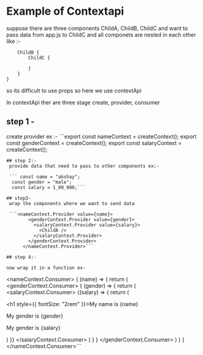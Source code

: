 # Example of Contextapi

suppose there are three components 
ChildA, ChildB, ChildC and want to pass data from app.js to ChildC and all componets are nested in each other like :-

```ChildA {
    ChildB {
        ChildC {

        }
    }
}
 ```
 so its difficult to use props so here we use contextApi 

 In contextApi ther are three stage 
 create, provider, consumer

## step 1 -
 create provider 
 ex :- ```export const nameContext = createContext();
 export const genderContext = createContext();
export const salaryContext = createContext();
```
## step 2:- 
 provide data that need to pass to other components ex:-

 ``` const name = "akshay";
  const gender = "male";
  const salary = 1_00_000;```

## step3-
 wrap the components where we want to send data

 ```<nameContext.Provider value={name}>
        <genderContext.Provider value={gender}>
          <salaryContext.Provider value={salary}>
            <ChildA />
          </salaryContext.Provider>
        </genderContext.Provider>
      </nameContext.Provider>```

## step 4:-

now wrap it in a function ex-

```
 <nameContext.Consumer>
            {
                (name) => {
                    return (
                        <genderContext.Consumer>
                            {
                                (gender) => {
                                    return (
                                        <salaryContext.Consumer>
                                            {(salary) => {
                                                return (
                                                    <div>
                                                        <h1 style={{ fontSize: "2rem" }}>My name is {name}</h1>
                                                        <p>My gender is {gender}</p>
                                                        <p>My gender is {salary}</p>
                                                    </div>
                                                )
                                            }}
                                        </salaryContext.Consumer>
                                    )
                                }
                            }
                        </genderContext.Consumer>
                    )
                }
            }
        </nameContext.Consumer>```